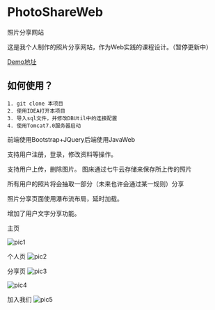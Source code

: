 # PhotoShareWeb
照片分享网站

这是我个人制作的照片分享网站，作为Web实践的课程设计。（暂停更新中）

[Demo地址](http://115.159.154.44:8080/ImgShare/)

## 如何使用？
  
    1. git clone 本项目
    2. 使用IDEA打开本项目
    3. 导入sql文件，并修改DBUtil中的连接配置
    4. 使用Tomcat7.0服务器启动



前端使用Bootstrap+JQuery后端使用JavaWeb

支持用户注册，登录，修改资料等操作。

支持用户上传，删除图片。 图床通过七牛云存储来保存所上传的照片

所有用户的照片将会抽取一部分（未来也许会通过某一规则）分享

照片分享页面使用瀑布流布局，延时加载。

增加了用户文字分享功能。

主页

![pic1](http://i2.buimg.com/4851/d496112e293db4a8.png)

个人页
![pic2](http://i2.buimg.com/4851/0ead140d3580c891.png)

分享页
![pic3](http://i2.buimg.com/4851/82398e820d01277a.png)

![pic4](http://p1.bpimg.com/4851/8620bb24a9bd930c.png)

加入我们
![pic5](http://p1.bpimg.com/4851/c6ec29ba8c7f6659.png)










